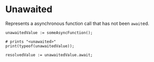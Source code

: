 # Unawaited

Represents a asynchronous function call that has not been `await`ed.

```title="Example"
unawaitedValue := someAsyncFunction();

# prints "<unawaited>"
print(typeof(unawaitedValue));

resolvedValue := unawaitedValue.await;
```
